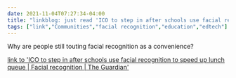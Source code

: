 ```yaml
---
date: 2021-11-04T07:27:34-04:00
title: "linkblog: just read 'ICO to step in after schools use facial recognition to speed up lunch queue | Facial recognition | The Guardian'"
tags: ["link","Communities","facial recognition","education","edtech"]
---
```

Why are people still touting facial recognition as a convenience?
 
[link to 'ICO to step in after schools use facial recognition to speed up lunch queue | Facial recognition | The Guardian'](https://www.theguardian.com/education/2021/oct/18/privacy-fears-as-schools-use-facial-recognition-to-speed-up-lunch-queue-ayrshire-technology-payments-uk)
